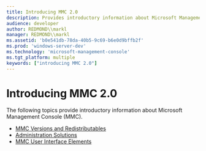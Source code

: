 ```yaml
---
title: Introducing MMC 2.0
description: Provides introductory information about Microsoft Management Console (MMC).
audience: developer
author: REDMOND\\markl
manager: REDMOND\\markl
ms.assetid: 'b0e541db-78da-40b5-9c69-b6e0d9bffb2f'
ms.prod: 'windows-server-dev'
ms.technology: 'microsoft-management-console'
ms.tgt_platform: multiple
keywords: ["introducing MMC 2.0"]
---
```


# Introducing MMC 2.0

The following topics provide introductory information about Microsoft Management Console (MMC).

-   [MMC Versions and Redistributables](mmc-versions-and-redistributables.md)
-   [Administration Solutions](administration-solutions.md)
-   [MMC User Interface Elements](mmc-user-interface-elements.md)

 

 




